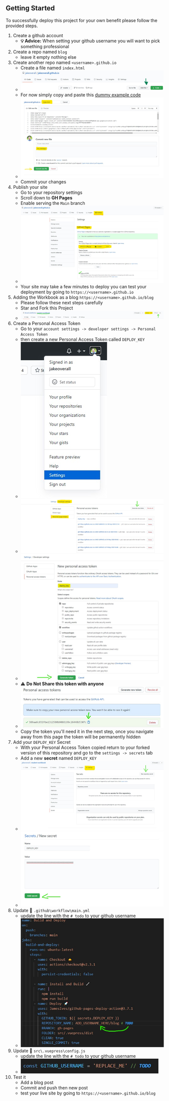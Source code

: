 ## Getting Started

To successfully deploy this project for your own benefit please follow the provided steps. 

1. Create a github account
    - **💡 Advice:** When setting your github username you will want to pick something professional
2. Create a repo named `blog` 
    - leave it empty nothing else
3. Create another repo named `<username>.github.io`
    - Create a file named `index.html`
    - ![add-file](./add-file.jpg)
    - For now simply copy and paste this [dummy example code](https://gist.github.com/jakeoverall/a0dc5ee71c31a9129574f110ee6edc9a#file-index-html)
    - ![add-file-2](./add-file-2.jpg)
    - Commit your changes
4. Publish your site
    - Go to your repository settings
    - Scroll down to **GH Pages**
    - Enable serving the `Main` branch
    - ![deploy-1](./deploy-1.jpg)
    - Your site may take a few minutes to deploy you can test your deployment by going to `https://<username>.github.io`
5. Adding the Workbook as a blog `https://<username>.github.io/blog`
    - Please follow these next steps carefully
    - Star and Fork this Project
    - ![fork](./fork.jpg)
6. Create a Personal Access Token
    - Go to your `account settings -> developer settings -> Personal Access Token` 
    - then create a new Personal Access Token called `DEPLOY_KEY`
    - ![account-settings](./account-settings.jpg)
    - ![pat](./pat.jpg)
    - ![pat-2](./pat-2.jpg)
    - ⚠ **Do Not Share this token with anyone**
    - ![pat-3](./pat-3.jpg)
    - Copy the token you'll need it in the next step, once you navigate away from this page the token will be permanently hidden
7. Add your `DEPLOY_KEY` Secret
    - With your Personal Access Token copied return to your forked version of this repository and go to the `settings -> secrets` tab
    - Add a new **secret** named `DEPLOY_KEY` 
    - ![secret-1](./secret-1.jpg)
    - ![secret-2](./secret-2.jpg)
8. Update 📁 `.github\workflow\main.yml`
    - update the line with the `# todo` to your github username
    - ![github-action](./gh-action.jpg)
9. Update 📁 `src\.vuepress\config.js`
    - update the line with the `# todo` to your github username
    - ![config](./config.jpg)
10. Test it
    - Add a blog post
    - Commit and push then new post
    - test your live site by going to `https://<username>.github.io/blog`
